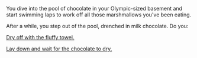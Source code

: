 You dive into the pool of chocolate in your Olympic-sized basement
and start swimming laps to work off all those marshmallows you've
been eating.

After a while, you step out of the pool, drenched in milk chocolate.
Do you:

[Dry off with the fluffy towel.](fluffy-towel/fluffy-towel.md)

[Lay down and wait for the chocolate to dry.](dried-chocolate/dried-chocolate.md) 
